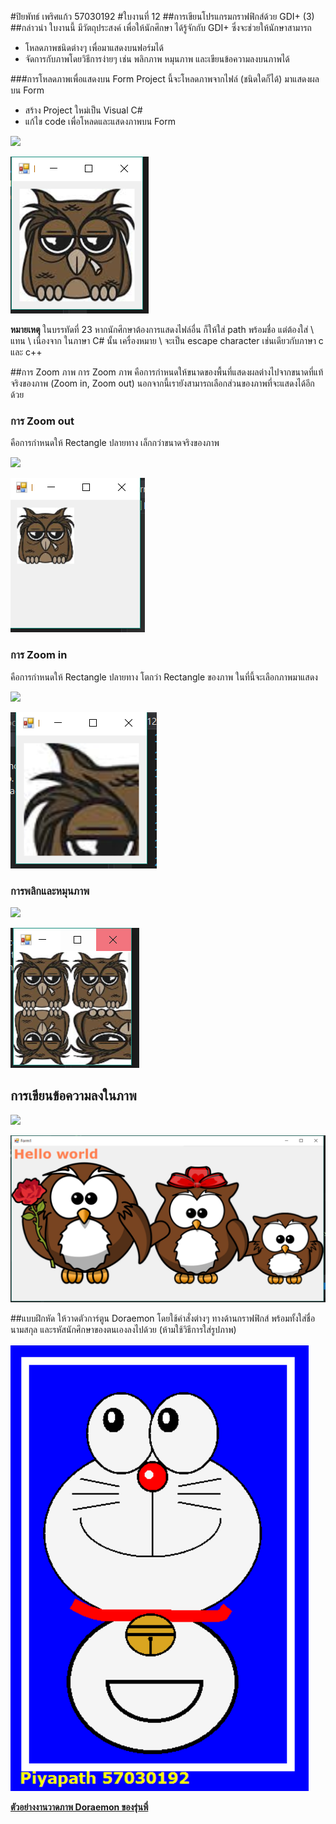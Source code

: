 #ปิยพัทธ์ เพริศแก้ว 57030192
#ใบงานที่ 12
##การเขียนโปรแกรมกราฟฟิกส์ด้วย GDI+ (3)
##กล่าวนำ
ใบงานนี้ มีวัตถุประสงค์ เพื่อให้นักศึกษา ได้รู้จักกับ GDI+ ซึ่งจะช่วยให้นักษาสามารถ
* โหลดภาพชนิดต่างๆ เพื่อมาแสดงบนฟอร์มได้
* จัดการกับภาพโดยวิธีการง่ายๆ เช่น พลิกภาพ หมุนภาพ และเขียนข้อความลงบนภาพได้

###การโหลดภาพเพื่อแสดงบน Form
Project นี้จะโหลดภาพจากไฟล์ (ชนิดใดก็ได้) มาแสดงผลบน Form 
* สร้าง Project ใหม่เป็น Visual C#
* แก้ไข code เพื่อโหลดและแสดงภาพบน Form 
</p align = "center">
<img src="https://github.com/Desktop-Programming-Lab-2559/LAB-12/blob/master/imgs/lab12-1.png">
</p> 

![](https://github.com/JUBJIBPIYAPATH/LAB-12/blob/master/img/01.PNG?raw=true)

**หมายเหตุ** ในบรรทัดที่ 23 หากนักศึกษาต้องการแสดงไฟล์อื่น ก็ให้ใส่ path พร้อมชื่อ แต่ต้องใส่ \\ แทน \ เนื่องจาก ในภาษา C# นั้น เครื่องหมาย \ จะเป็น escape character เช่นเดียวกับภาษา c และ c++

##การ Zoom ภาพ
การ Zoom ภาพ คือการกำหนดให้ขนาดของพื้นที่แสดงผลต่างไปจากขนาดที่แท้จริงของภาพ (Zoom in, Zoom out) นอกจากนี้เรายังสามารถเลือกส่วนของภาพที่จะแสดงได้อีกด้วย

### การ Zoom out  
คือการกำหนดให้ Rectangle ปลายทาง เล็กกว่าขนาดจริงของภาพ
 </p align = "center">
<img src="https://github.com/Desktop-Programming-Lab-2559/LAB-12/blob/master/imgs/lab12-2.png">
</p> 

![](https://github.com/JUBJIBPIYAPATH/LAB-12/blob/master/img/02.PNG?raw=true)

### การ Zoom in  
คือการกำหนดให้ Rectangle ปลายทาง โตกว่า Rectangle ของภาพ ในที่นี้จะเลือกภาพมาแสดง
 
</p align = "center">
<img src="https://github.com/Desktop-Programming-Lab-2559/LAB-12/blob/master/imgs/lab12-3.png">
</p> 

![](https://github.com/JUBJIBPIYAPATH/LAB-12/blob/master/img/03.PNG?raw=true)

### การพลิกและหมุนภาพ
 </p align = "center">
<img src="https://github.com/Desktop-Programming-Lab-2559/LAB-12/blob/master/imgs/lab12-4.png">
</p> 

![](https://github.com/JUBJIBPIYAPATH/LAB-12/blob/master/img/04.PNG?raw=true)

## การเขียนข้อความลงในภาพ
 </p align = "center">
<img src="https://github.com/Desktop-Programming-Lab-2559/LAB-12/blob/master/imgs/lab12-5.png">
</p> 

![](https://github.com/JUBJIBPIYAPATH/LAB-12/blob/master/img/05.PNG?raw=true)

##แบบฝึกหัด
ให้วาดตัวการ์ตูน Doraemon โดยใช้คำสั่งต่างๆ ทางด้านกราฟฟิกส์ พร้อมทั้งใส่ชื่อ นามสกุล และรหัสนักศึกษาของตนเองลงไปด้วย (ห้ามใช้วิธีการใส่รูปภาพ)

![](https://github.com/JUBJIBPIYAPATH/LAB-12/blob/master/img/LAB12.PNG?raw=true)

**[ตัวอย่างงานวาดภาพ Doraemon ของรุ่นพี่](https://github.com/Desktop-Programming-Lab-2559/LAB-12/blob/master/Doraemon.md)**
